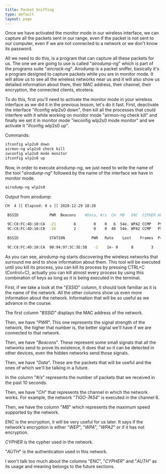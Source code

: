 ```yaml
---
title: Packet Sniffing
type: default
layout: page
---
```


Once we have activated the monitor mode in our wireless interface, we can
capture all the packets sent in our range, even if the packet is not sent to our
computer, even if we are not connected to a network or we don't know its
password.

All we need to do this, is a program that can capture all these packets for us.
The one we are going to use is called "_airodump-ng_" which is part of the
programs suite "_aircrack-ng_". Airodump is a packet sniffer, basically it's a
program designed to capture packets while you are in monitor mode. It will allow
us to see all the wireless networks near us and it will also show us detailed
information about them, their MAC address, their channel, their encryption, the
connected clients, etcetera.

To do this, first you'll need to activate the monitor mode in your wireless
interface as we did it in the previous lesson, let's do it fast. First,
deactivate the interface "ifconfig wlp2s0 down", then kill all the processes
that could interfere with it while working on monitor mode "airmon-ng check
kill" and finally we set it in monitor mode "iwconfig wlp2s0 mode monitor" and
we activate it "ifconfig wlp2s0 up".

Commands:

```bash
ifconfig wlp2s0 down
airmon-ng wlp2s0 check kill
iwconfig wlp2s0 mode monitor
ifconfig wlp2s0 up
```

Now, in order to execute airodump-ng, we just need to write the name of the tool
"_airodump-ng_" followed by the name of the interface we have in monitor mode.

```bash
airodump-ng wlp2s0
```

Output from airodump:

```bash
CH  4 ][ Elapsed: 0 s ][ 2020-12-29 18:28                                         
                                                                                                  
 BSSID              PWR  Beacons    #Data, #/s  CH  MB   ENC  CIPHER AUTH ESSID
                                                                                                  
 9C:C8:FC:4D:10:CA  -21        6        0    0   6  54e. WPA2 CCMP   PSK  TIGO-7A54               
 9C:C8:FC:4D:10:CB  -26        2        0    0  40  54e. WPA2 CCMP   PSK  TIGO-7A54-5G                     
                                                                                                  
 BSSID              STATION            PWR   Rate    Lost    Frames  Probe                        
                                                                                                   
 9C:C8:FC:4D:10:CA  90:94:97:3C:3E:5B   -1    1e- 0      0        3
```

As you can see, airodump-ng starts discovering the wireless networks that
surround me and to show information about them. This tool will be executed until
you kill its process, you can kill its process by pressing CTRL+C (Control+C),
actually you can kill almost every process by using this combination of keys as
long as it is being executed in the terminal.

First, if we take a look at the "_ESSID_" column, it should look familiar as it
is the name of the network. All the other columns show us even more information
about the network. Information that will be so useful as we advance in the
course.

The first column "_BSSID_" displays the MAC address of the network.

Then, we have "_PWR_". This one represents the signal strength of the network,
the higher that number is, the better signal we'll have if we are connected to
that network.

Then, we have "_Beacons_". These represent some small signals that all the
networks send to prove its existence, it does that so it can be detected in
other devices, even the hidden networks send those signals.

Then, we have "_Data_". These are the packets that will be useful and the ones
of which we'll be talking in a future.

In the column "_#/s_" represents the number of packets that we received in the
past 10 seconds.

Then, we have "_CH_" that represents the channel in which the network works. For
example, the network "_TIGO-7A54_" is executed in the channel 6.

Then, we have the column "_MB_" which represents the maximum speed supported by
the network.

_ENC_ is the encryption, it will be very useful for us later. It says if the
network's encryption is either "_WEP_", "_WPA_", "_WPA2_" or if it has not
encryption.

_CYPHER_ is the cypher used in the network.

"_AUTH_" is the authentication used in this network.

I won't talk too much about the columns "_ENC_", "_CYPHER_" and "_AUTH_" as its
usage and meaning belongs to the future sections.
